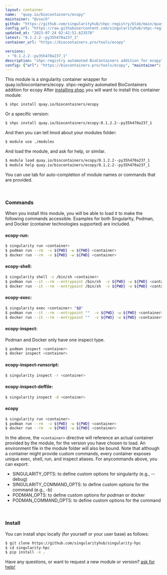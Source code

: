 ```yaml
---
layout: container
name:  "quay.io/biocontainers/ecopy"
maintainer: "@vsoch"
github: "https://github.com/singularityhub/shpc-registry/blob/main/quay.io/biocontainers/ecopy/container.yaml"
config_url: "https://raw.githubusercontent.com/singularityhub/shpc-registry/main/quay.io/biocontainers/ecopy/container.yaml"
updated_at: "2023-07-24 02:42:51.623570"
latest: "0.1.2.2--py35h470a237_1"
container_url: "https://biocontainers.pro/tools/ecopy"

versions:
 - "0.1.2.2--py35h470a237_1"
description: "shpc-registry automated BioContainers addition for ecopy"
config: {"url": "https://biocontainers.pro/tools/ecopy", "maintainer": "@vsoch", "description": "shpc-registry automated BioContainers addition for ecopy", "latest": {"0.1.2.2--py35h470a237_1": "sha256:5cef6e66abafa61e09fbe3590259050d1cdd27fc7d7e6fa310fb5f5528e76d65"}, "tags": {"0.1.2.2--py35h470a237_1": "sha256:5cef6e66abafa61e09fbe3590259050d1cdd27fc7d7e6fa310fb5f5528e76d65"}, "docker": "quay.io/biocontainers/ecopy"}
---
```


This module is a singularity container wrapper for quay.io/biocontainers/ecopy.
shpc-registry automated BioContainers addition for ecopy
After [installing shpc](#install) you will want to install this container module:


```bash
$ shpc install quay.io/biocontainers/ecopy
```

Or a specific version:

```bash
$ shpc install quay.io/biocontainers/ecopy:0.1.2.2--py35h470a237_1
```

And then you can tell lmod about your modules folder:

```bash
$ module use ./modules
```

And load the module, and ask for help, or similar.

```bash
$ module load quay.io/biocontainers/ecopy/0.1.2.2--py35h470a237_1
$ module help quay.io/biocontainers/ecopy/0.1.2.2--py35h470a237_1
```

You can use tab for auto-completion of module names or commands that are provided.

<br>

### Commands

When you install this module, you will be able to load it to make the following commands accessible.
Examples for both Singularity, Podman, and Docker (container technologies supported) are included.

#### ecopy-run:

```bash
$ singularity run <container>
$ podman run --rm  -v ${PWD} -w ${PWD} <container>
$ docker run --rm  -v ${PWD} -w ${PWD} <container>
```

#### ecopy-shell:

```bash
$ singularity shell -s /bin/sh <container>
$ podman run --it --rm --entrypoint /bin/sh  -v ${PWD} -w ${PWD} <container>
$ docker run --it --rm --entrypoint /bin/sh  -v ${PWD} -w ${PWD} <container>
```

#### ecopy-exec:

```bash
$ singularity exec <container> "$@"
$ podman run --it --rm --entrypoint ""  -v ${PWD} -w ${PWD} <container> "$@"
$ docker run --it --rm --entrypoint ""  -v ${PWD} -w ${PWD} <container> "$@"
```

#### ecopy-inspect:

Podman and Docker only have one inspect type.

```bash
$ podman inspect <container>
$ docker inspect <container>
```

#### ecopy-inspect-runscript:

```bash
$ singularity inspect -r <container>
```

#### ecopy-inspect-deffile:

```bash
$ singularity inspect -d <container>
```



#### ecopy

```bash
$ singularity run <container>
$ podman run --rm  -v ${PWD} -w ${PWD} <container>
$ docker run --rm  -v ${PWD} -w ${PWD} <container>
```


In the above, the `<container>` directive will reference an actual container provided
by the module, for the version you have chosen to load. An environment file in the
module folder will also be bound. Note that although a container
might provide custom commands, every container exposes unique exec, shell, run, and
inspect aliases. For anycommands above, you can export:

 - SINGULARITY_OPTS: to define custom options for singularity (e.g., --debug)
 - SINGULARITY_COMMAND_OPTS: to define custom options for the command (e.g., -b)
 - PODMAN_OPTS: to define custom options for podman or docker
 - PODMAN_COMMAND_OPTS: to define custom options for the command

<br>

### Install

You can install shpc locally (for yourself or your user base) as follows:

```bash
$ git clone https://github.com/singularityhub/singularity-hpc
$ cd singularity-hpc
$ pip install -e .
```

Have any questions, or want to request a new module or version? [ask for help!](https://github.com/singularityhub/singularity-hpc/issues)